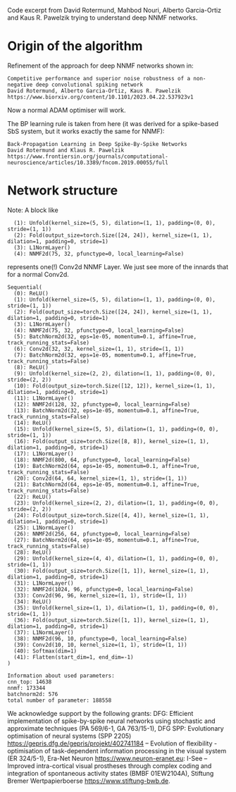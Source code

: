 Code excerpt from David Rotermund, Mahbod Nouri, Alberto Garcia-Ortiz and Kaus R. Pawelzik trying to understand deep NNMF networks. 

# Origin of the algorithm

Refinement of the approach for deep NNMF networks shown in:

```
Competitive performance and superior noise robustness of a non-negative deep convolutional spiking network
David Rotermund, Alberto Garcia-Ortiz, Kaus R. Pawelzik
https://www.biorxiv.org/content/10.1101/2023.04.22.537923v1
```

Now a normal ADAM optimiser will work.  

The BP learning rule is taken from here (it was derived for a spike-based SbS system, but it works exactly the same for NNMF): 

```
Back-Propagation Learning in Deep Spike-By-Spike Networks
David Rotermund and Klaus R. Pawelzik
https://www.frontiersin.org/journals/computational-neuroscience/articles/10.3389/fncom.2019.00055/full
```

# Network structure

Note: A block like 

```
  (1): Unfold(kernel_size=(5, 5), dilation=(1, 1), padding=(0, 0), stride=(1, 1))
  (2): Fold(output_size=torch.Size([24, 24]), kernel_size=(1, 1), dilation=1, padding=0, stride=1)
  (3): L1NormLayer()
  (4): NNMF2d(75, 32, pfunctype=0, local_learning=False)
```
represents one(!) Conv2d NNMF Layer. We just see more of the innards that for a normal Conv2d.


```
Sequential(
  (0): ReLU()
  (1): Unfold(kernel_size=(5, 5), dilation=(1, 1), padding=(0, 0), stride=(1, 1))
  (2): Fold(output_size=torch.Size([24, 24]), kernel_size=(1, 1), dilation=1, padding=0, stride=1)
  (3): L1NormLayer()
  (4): NNMF2d(75, 32, pfunctype=0, local_learning=False)
  (5): BatchNorm2d(32, eps=1e-05, momentum=0.1, affine=True, track_running_stats=False)
  (6): Conv2d(32, 32, kernel_size=(1, 1), stride=(1, 1))
  (7): BatchNorm2d(32, eps=1e-05, momentum=0.1, affine=True, track_running_stats=False)
  (8): ReLU()
  (9): Unfold(kernel_size=(2, 2), dilation=(1, 1), padding=(0, 0), stride=(2, 2))
  (10): Fold(output_size=torch.Size([12, 12]), kernel_size=(1, 1), dilation=1, padding=0, stride=1)
  (11): L1NormLayer()
  (12): NNMF2d(128, 32, pfunctype=0, local_learning=False)
  (13): BatchNorm2d(32, eps=1e-05, momentum=0.1, affine=True, track_running_stats=False)
  (14): ReLU()
  (15): Unfold(kernel_size=(5, 5), dilation=(1, 1), padding=(0, 0), stride=(1, 1))
  (16): Fold(output_size=torch.Size([8, 8]), kernel_size=(1, 1), dilation=1, padding=0, stride=1)
  (17): L1NormLayer()
  (18): NNMF2d(800, 64, pfunctype=0, local_learning=False)
  (19): BatchNorm2d(64, eps=1e-05, momentum=0.1, affine=True, track_running_stats=False)
  (20): Conv2d(64, 64, kernel_size=(1, 1), stride=(1, 1))
  (21): BatchNorm2d(64, eps=1e-05, momentum=0.1, affine=True, track_running_stats=False)
  (22): ReLU()
  (23): Unfold(kernel_size=(2, 2), dilation=(1, 1), padding=(0, 0), stride=(2, 2))
  (24): Fold(output_size=torch.Size([4, 4]), kernel_size=(1, 1), dilation=1, padding=0, stride=1)
  (25): L1NormLayer()
  (26): NNMF2d(256, 64, pfunctype=0, local_learning=False)
  (27): BatchNorm2d(64, eps=1e-05, momentum=0.1, affine=True, track_running_stats=False)
  (28): ReLU()
  (29): Unfold(kernel_size=(4, 4), dilation=(1, 1), padding=(0, 0), stride=(1, 1))
  (30): Fold(output_size=torch.Size([1, 1]), kernel_size=(1, 1), dilation=1, padding=0, stride=1)
  (31): L1NormLayer()
  (32): NNMF2d(1024, 96, pfunctype=0, local_learning=False)
  (33): Conv2d(96, 96, kernel_size=(1, 1), stride=(1, 1))
  (34): ReLU()
  (35): Unfold(kernel_size=(1, 1), dilation=(1, 1), padding=(0, 0), stride=(1, 1))
  (36): Fold(output_size=torch.Size([1, 1]), kernel_size=(1, 1), dilation=1, padding=0, stride=1)
  (37): L1NormLayer()
  (38): NNMF2d(96, 10, pfunctype=0, local_learning=False)
  (39): Conv2d(10, 10, kernel_size=(1, 1), stride=(1, 1))
  (40): Softmax(dim=1)
  (41): Flatten(start_dim=1, end_dim=-1)
)

Information about used parameters:
cnn_top: 14638
nnmf: 173344
batchnorm2d: 576
total number of parameter: 188558
```

We acknowledge support by the following grants: DFG: Efficient implementation of spike-by-spike neural networks using stochastic and approximate techniques (PA 569/6-1, GA 763/15-1), DFG SPP: Evolutionary optimisation of neural systems (SPP 2205) https://gepris.dfg.de/gepris/projekt/402741184 – Evolution of flexibility - optimisation of task-dependent information processing in the visual system (ER 324/5-1), Era-Net Neuron https://www.neuron-eranet.eu: I-See – Improved intra-cortical visual prostheses through complex coding and integration of spontaneous activity states (BMBF 01EW2104A), Stiftung Bremer Wertpapierboerse https://www.stiftung-bwb.de. 

